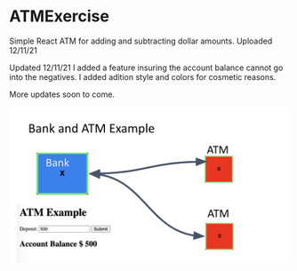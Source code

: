 # ATMExercise


Simple React ATM for adding and subtracting dollar amounts. Uploaded 12/11/21

Updated 12/11/21
I added a feature insuring the account balance cannot go into the negatives.
I added adition style and colors for cosmetic reasons.


More updates soon to come.


<img src="./atm.png" />
